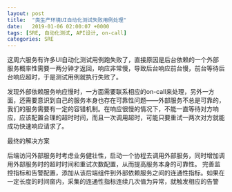 ```yaml
---
layout: post
title:  "类生产环境UI自动化测试失败用例处理"
date:   2019-01-06 02:00:07 +0000
tags: [SRE, 自动化测试, API设计, on-call]
categories: SRE
---
```

这周六服务有许多UI自动化测试用例跑失败了，直接原因是后台依赖的一个外部服务概率性需要一两分钟才返回，响应非常慢，导致后台响应前台慢，前台等待后台响应超时，于是测试用例就执行失败了。

发现外部依赖服务响应慢时，一方面需要联系相应的on-call来处理，另外一方面，还需要意识到自己的服务本身也存在可靠性问题——外部服务不总是可靠的，我们的服务需要有一定的容错机制。在响应很慢的情况下，不能一直等待对方响应，应该配置合理的超时时间，而且一次调用超时，可能只要重试一两次对方就能成功快速响应请求了。

最终的解决方案

后端访问外部服务时考虑业务健壮性，启动一个协程去调用外部服务，同时增加调用外部服务时的超时时间和重试次数配置，从而提高服务本身的可靠性。
完善监控指标和告警配置，添加从该后端组件到外部依赖服务之间的连通性指标。如果在一定长度的时间窗内，采集的连通性指标连续几次值为异常，就触发相应的告警
